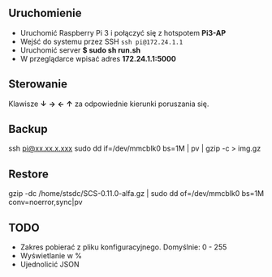Uruchomienie
---
* Uruchomić Raspberry Pi 3 i połączyć się z hotspotem **Pi3-AP**
* Wejść do systemu przez SSH	`ssh pi@172.24.1.1`
* Uruchomić server **$ sudo sh run.sh**
* W przeglądarce wpisać adres **172.24.1.1:5000**

Sterowanie
---
Klawisze **↓** **→** **←**  **↑** za odpowiednie kierunki poruszania się.

Backup
---
ssh pi@xx.xx.x.xxx sudo dd if=/dev/mmcblk0 bs=1M | pv | gzip -c > img.gz

Restore
---
gzip -dc /home/stsdc/SCS-0.11.0-alfa.gz | sudo dd of=/dev/mmcblk0 bs=1M conv=noerror,sync|pv

TODO
---

* Zakres pobierać z pliku konfiguracyjnego. Domyślnie: 0 - 255
* Wyświetlanie w %
* Ujednolicić JSON
